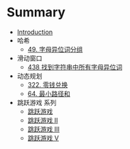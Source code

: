 # Summary

* [Introduction](README.md)
* 哈希
    * [49. 字母异位词分组](hash/49.md)
* 滑动窗口
    * [438 找到字符串中所有字母异位词](sliding_window/438.md)
* 动态规划
    * [322. 零钱兑换](dynamic_programming/322.md)
    * [64. 最小路径和](dynamic_programming/64.md)
* 跳跃游戏 系列
    * [跳跃游戏](jumpgame/jumpgame.md)
    * [跳跃游戏 II](jumpgame/jumpgame2.md)
    * [跳跃游戏 III](jumpgame/jumpgame3.md)
    * [跳跃游戏 V](jumpgame/jumpgame4.md)